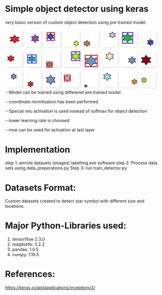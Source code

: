 # Simple object detector using keras
very basic version of custom object detection using pre trained model.

![](sample.jpg)
--Model can be trained using differenet pre trained model.

--coordinate normlisation has been performed

--Special relu activation is used instead of softmax for object detection

--lower learning  rate is choosed

--mse can be used for activation at last layer

# Implementation
step 1: annote datasets (images) labelImg.exe software
step 2: Process data sets using data_preperations.py
Step 3: run train_detector.py 

# Datasets Format:
Custom datasets created to detect star symbol with different size and locations. 

# Major Python-Libraries used:
1. tensorflow 2.3.0
3. matplotlib: 3.2.2
4. pandas: 1.0.5
5. numpy: 1.18.5

# References:
https://keras.io/api/applications/inceptionv3/

